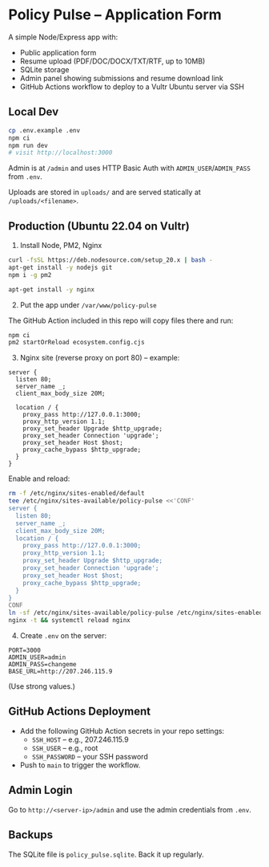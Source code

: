 # Policy Pulse – Application Form

A simple Node/Express app with:
- Public application form
- Resume upload (PDF/DOC/DOCX/TXT/RTF, up to 10MB)
- SQLite storage
- Admin panel showing submissions and resume download link
- GitHub Actions workflow to deploy to a Vultr Ubuntu server via SSH

## Local Dev

```bash
cp .env.example .env
npm ci
npm run dev
# visit http://localhost:3000
```

Admin is at `/admin` and uses HTTP Basic Auth with `ADMIN_USER`/`ADMIN_PASS` from `.env`.

Uploads are stored in `uploads/` and are served statically at `/uploads/<filename>`.

## Production (Ubuntu 22.04 on Vultr)

1. Install Node, PM2, Nginx

```bash
curl -fsSL https://deb.nodesource.com/setup_20.x | bash -
apt-get install -y nodejs git
npm i -g pm2

apt-get install -y nginx
```

2. Put the app under `/var/www/policy-pulse`

The GitHub Action included in this repo will copy files there and run:
```bash
npm ci
pm2 startOrReload ecosystem.config.cjs
```

3. Nginx site (reverse proxy on port 80) – example:

```
server {
  listen 80;
  server_name _;
  client_max_body_size 20M;

  location / {
    proxy_pass http://127.0.0.1:3000;
    proxy_http_version 1.1;
    proxy_set_header Upgrade $http_upgrade;
    proxy_set_header Connection 'upgrade';
    proxy_set_header Host $host;
    proxy_cache_bypass $http_upgrade;
  }
}
```
Enable and reload:
```bash
rm -f /etc/nginx/sites-enabled/default
tee /etc/nginx/sites-available/policy-pulse <<'CONF'
server {
  listen 80;
  server_name _;
  client_max_body_size 20M;
  location / {
    proxy_pass http://127.0.0.1:3000;
    proxy_http_version 1.1;
    proxy_set_header Upgrade $http_upgrade;
    proxy_set_header Connection 'upgrade';
    proxy_set_header Host $host;
    proxy_cache_bypass $http_upgrade;
  }
}
CONF
ln -sf /etc/nginx/sites-available/policy-pulse /etc/nginx/sites-enabled/policy-pulse
nginx -t && systemctl reload nginx
```

4. Create `.env` on the server:
```
PORT=3000
ADMIN_USER=admin
ADMIN_PASS=changeme
BASE_URL=http://207.246.115.9
```
(Use strong values.)

## GitHub Actions Deployment

- Add the following GitHub Action secrets in your repo settings:
  - `SSH_HOST` – e.g., 207.246.115.9
  - `SSH_USER` – e.g., root
  - `SSH_PASSWORD` – your SSH password
- Push to `main` to trigger the workflow.

## Admin Login
Go to `http://<server-ip>/admin` and use the admin credentials from `.env`.

## Backups
The SQLite file is `policy_pulse.sqlite`. Back it up regularly.
